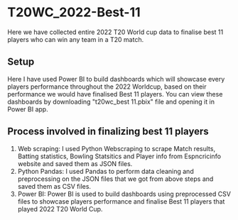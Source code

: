 # T20WC_2022-Best-11
Here we have collected entire 2022 T20 World cup data to finalise best 11 players who can win any team in a T20 match.
## Setup
Here I have used Power BI to build dashboards which will showcase every players performance throughout the 2022 Worldcup, based on their performance we would have finalised Best 11 players. 
You can view these dashboards by downloading "t20wc_best 11.pbix" file and opening it in Power BI app.
## Process involved in finalizing best 11 players
  1. Web scraping:
        I used Python Webscraping to scrape Match results, Batting statistics, Bowling Statsitics and Player info from Espncricinfo website and saved them as JSON           files.
  2. Python Pandas:
        I used Pandas to perform data cleaning and preprocessing on the JSON files that we got from above steps and saved them as CSV files.
  3. Power BI:
        Power BI is used to build dashboards using preprocessed CSV files to showcase players performance and finalise Best 11 players that played 2022 T20 World             Cup.
